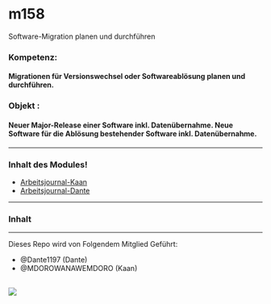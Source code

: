 # m158
Software-Migration planen und durchführen

### Kompetenz:
#### Migrationen für Versionswechsel oder Softwareablösung planen und durchführen.
### Objekt :
#### Neuer Major-Release einer Software inkl. Datenübernahme. Neue Software für die Ablösung bestehender Software inkl. Datenübernahme.

---
### Inhalt des Modules!

- [Arbeitsjournal-Kaan](https://github.com/Dante1197/m158/blob/main/Arbeitsjournal-Kaan.md)
- [Arbeitsjournal-Dante](https://github.com/Dante1197/m158/blob/main/Arbeitsjournal-Dante.md)

---

### Inhalt

---

Dieses Repo wird von Folgendem Mitglied Geführt: 

- @Dante1197 (Dante)
- @MDOROWANAWEMDORO (Kaan)


![](https://www.pi-informatik.berlin/wp-content/uploads/2021/02/Migration@2x-25x25-1-e1617976580378.png)
---